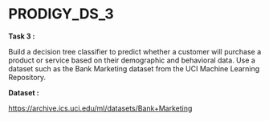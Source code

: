# PRODIGY_DS_3

**Task 3 :**

Build a decision tree classifier to predict whether a customer will purchase a product or service based on their demographic and behavioral data. Use a dataset such as the Bank Marketing dataset from the UCI Machine Learning Repository.

**Dataset :**

https://archive.ics.uci.edu/ml/datasets/Bank+Marketing
